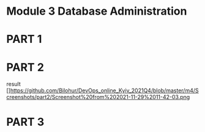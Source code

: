 # Module 3 Database Administration
# PART 1

# PART 2
result 
[]https://github.com/Bilohur/DevOps_online_Kyiv_2021Q4/blob/master/m4/Screenshots/part2/Screenshot%20from%202021-11-29%2011-42-03.png

# PART 3


